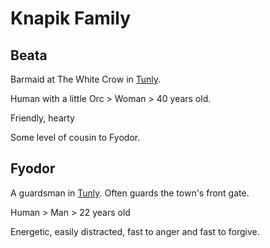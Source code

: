 # Knapik Family

## Beata

Barmaid at The White Crow in [Tunly](/Locations/Town_Tunly.md).

Human with a little Orc > Woman > 40 years old.

Friendly, hearty

Some level of cousin to Fyodor.

## Fyodor

A guardsman in [Tunly](/Locations/Town_Tunly.md). Often guards the town's front gate.

Human > Man > 22 years old

Energetic, easily distracted, fast to anger and fast to forgive.

